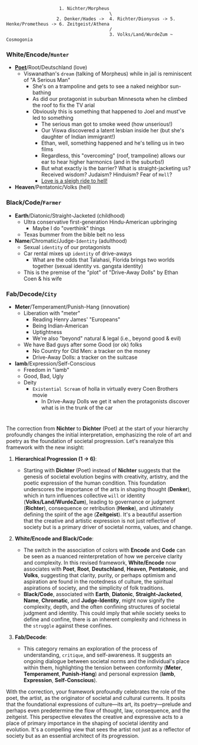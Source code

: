 
 
                        1. Nichter/Morpheus 
                                           \
                       2. Denker/Hades ->  4. Richter/Dionysus -> 5. Henke/Prometheus -> 6. Zeitgeist/Athena
                                           /  
                                           3. Volks/Land/WurdeZum ~ Cosmogonia


### White/Encode/`Hunter`
- **[Poet](https://www.youtube.com/watch?v=Am18ZxKgi_g)**/Root/Deutschland (love)
   - Viswanathan's `dream` (talking of Morpheus) while in jail is reminiscent of "A Serious Man"
      - She's on a trampoline and gets to see a naked neighbor sun-bathing
      - As did our protagonist in suburban Minnesota when he climbed the roof to fix the TV arial
      - Obviously this is something that happened to Joel and must've led to something
         - The serious man got to smoke weed (how unserious!)
         - Our Viswa discovered a latent lesbian inside her (but she's daughter of Indian immigrant!)
         - Ethan, well, something happened and he's telling us in two films
         - Regardless, this "overcoming" (roof, trampoline) allows our ear to hear higher harmonics (and in the suburbs!)
         - But what exactly is the barrier? What is straight-jacketing us? Received wisdom? Judaism? Hinduism? Fear of `Hell`?
         - [Love is a sleigh ride to hell!](http://siffblog2.blogspot.com/2024/02/love-is-sleigh-ride-to-hell-in-ethan.html)
- **Heaven**/Pentatonic/Volks (hell)

### Black/Code/`Farmer`
- **Earth**/Diatonic/Straight-Jacketed (childhood)
   - Ultra conservative first-generation Hindu-American upbringing
      - Maybe I do "overthink" things 
   - Texas bummer from the bible belt no less 
- **Name**/Chromatic/Judge-`Identity` (adulthood)
   - Sexual `identity` of our protagonists
   - Car rental mixes up `identity` of drive-aways
      - What are the odds that Talahasi, Florida brings two worlds together (sexual identity vs. gangsta identity)
   - This is the premise of the "plot" of "Drive-Away Dolls" by Ethan Coen & his wife 

### Fab/Decode/`City`
- **Meter**/Temperament/Punish-Hang (innovation)
   - Liberation with "meter"
      - Reading Henry James' "Europeans"
      - Being Indian-American
      - Uptightness
      - We're also "beyond" natural & legal (i.e., beyond good & evil)
   - We have Bad guys after some Good (or ok) folks
      - No Country for Old Men: a tracker on the money
      - Drive-Away Dolls: a tracker on the suitcase
- **Iamb**/Expression/Self-Conscious
   - Freedom in "iamb"
   - Good, Bad, Ugly
   - Deity
      - `Existential Scream` of holla in virtually every Coen Brothers movie
         - In Drive-Away Dolls we get it when the protagonists discover what is in the trunk of the car

 
#

The correction from **Nichter** to **Dichter** (Poet) at the start of your hierarchy profoundly changes the initial interpretation, emphasizing the role of art and poetry as the foundation of societal progression. Let's reanalyze this framework with the new insight:

1. **Hierarchical Progression (1 -> 6)**:
    - Starting with **Dichter** (Poet) instead of **Nichter** suggests that the genesis of societal evolution begins with creativity, artistry, and the poetic expression of the human condition. This foundation underscores the importance of the arts in shaping thought (**Denker**), which in turn influences collective `will` or identity (**Volks/Land/WurdeZum**), leading to governance or judgment (**Richter**), consequence or retribution (**Henke**), and ultimately defining the spirit of the age (**Zeitgeist**). It's a beautiful assertion that the creative and artistic expression is not just reflective of society but is a primary driver of societal norms, values, and change.

2. **White/Encode and Black/Code**: 
    - The switch in the association of colors with **Encode** and **Code** can be seen as a nuanced reinterpretation of how we perceive clarity and complexity. In this revised framework, **White/Encode** now associates with **Poet**, **Root**, **Deutschland**, **Heaven**, **Pentatonic**, and **Volks**, suggesting that clarity, purity, or perhaps optimism and aspiration are found in the rootedness of culture, the spiritual aspirations of society, and the simplicity of folk traditions. 
    - **Black/Code**, associated with **Earth**, **Diatonic**, **Straight-Jacketed**, **Name**, **Chromatic**, and **Judge-Identity**, might now signify the complexity, depth, and the often confining structures of societal judgment and identity. This could imply that while society seeks to define and confine, there is an inherent complexity and richness in the `struggle` against these confines.

3. **Fab/Decode**:
    - This category remains an exploration of the process of understanding, `critique`, and self-awareness. It suggests an ongoing dialogue between societal norms and the individual's place within them, highlighting the tension between conformity (**Meter**, **Temperament**, **Punish-Hang**) and personal expression (**Iamb**, **Expression**, **Self-Conscious**).

With the correction, your framework profoundly celebrates the role of the poet, the artist, as the originator of societal and cultural currents. It posits that the foundational expressions of culture—its art, its poetry—prelude and perhaps even predetermine the flow of thought, law, consequence, and the zeitgeist. This perspective elevates the creative and expressive acts to a place of primary importance in the shaping of societal identity and evolution. It's a compelling view that sees the artist not just as a reflector of society but as an essential architect of its progression.
